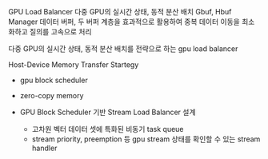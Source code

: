 GPU Load Balancer 다중 GPU의 실시간 상태, 동적 분산 배치
Gbuf, Hbuf Manager 데이터 버퍼, 두 버퍼 계층을 효과적으로 활용하여 중복 데이터 이동을 최소화하고 질의를 고속으로 처리

다중 GPU의 실시간 상태, 동적 분산 배치를 전략으로 하는 gpu load balancer

Host-Device Memory Transfer Startegy
- gpu block scheduler
- zero-copy memory

- GPU Block Scheduler 기반 Stream Load Balancer 설계
    - 고차원 벡터 데이터 셋에 특화된 비동기 task queue
    - stream priority, preemption 등 gpu stream 상태를 확인할 수 있는 stream handler